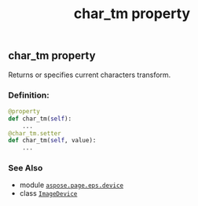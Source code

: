 ﻿---
title: char_tm property
second_title: Aspose.Page for Python via .NET API References
description: 
type: docs
weight: 590
url: /python-net/aspose.page.eps.device/imagedevice/char_tm/
is_root: false
---

## char_tm property


Returns or specifies current characters transform.
### Definition:
```python
@property
def char_tm(self):
    ...
@char_tm.setter
def char_tm(self, value):
    ...
```

### See Also
* module [`aspose.page.eps.device`](../../)
* class [`ImageDevice`](/page/python-net/aspose.page.eps.device/imagedevice)
